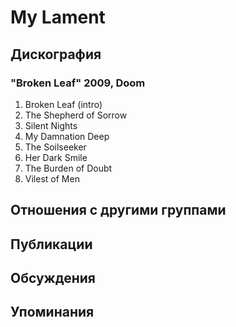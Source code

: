 # My Lament



## Дискография

### "Broken Leaf" 2009, Doom

1. Broken Leaf (intro)
2. The Shepherd of Sorrow
3. Silent Nights
4. My Damnation Deep
5. The Soilseeker
6. Her Dark Smile
7. The Burden of Doubt
8. Vilest of Men


## Отношения с другими группами


## Публикации


## Обсуждения


## Упоминания

